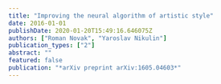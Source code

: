 ```yaml
---
title: "Improving the neural algorithm of artistic style"
date: 2016-01-01
publishDate: 2020-01-20T15:49:16.646075Z
authors: ["Roman Novak", "Yaroslav Nikulin"]
publication_types: ["2"]
abstract: ""
featured: false
publication: "*arXiv preprint arXiv:1605.04603*"
---
```


